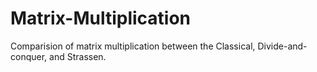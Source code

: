 # Matrix-Multiplication
Comparision of matrix multiplication between the Classical, Divide-and-conquer, and Strassen.
